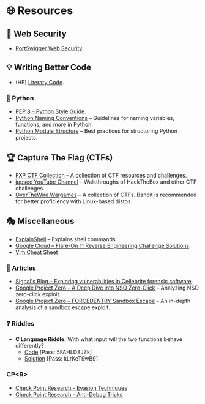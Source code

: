 # 🌐 Resources

## 🔐 Web Security
- [PortSwigger Web Security](https://portswigger.net/web-security).

## 💡 Writing Better Code
- (HE) [Literary Code](https://www.geektime.co.il/literary-code/).
### 🐍 Python
- [PEP 8 – Python Style Guide](https://peps.python.org/pep-0008/).
- [Python Naming Conventions](https://www.geeksforgeeks.org/python-naming-conventions/) – Guidelines for naming variables, functions, and more in Python.
- [Python Module Structure](https://docs.python-guide.org/writing/structure/#modules) – Best practices for structuring Python projects.

## 🏆 Capture The Flag (CTFs)
- [FXP CTF Collection](https://www.fxp.co.il/showthread.php?t=17474110) – A collection of CTF resources and challenges.
- [ippsec YouTube Channel](https://www.youtube.com/@ippsec/videos) – Walkthroughs of HackTheBox and other CTF challenges.
- [OverTheWire Wargames](https://overthewire.org/wargames/) – A collection of CTFs. Bandit is recommended for better proficiency with Linux-based distos.

## 🎭 Miscellaneous
- [ExplainShell](https://explainshell.com/) – Explains shell commands.
- [Google Cloud – Flare-On 11 Reverse Engineering Challenge Solutions](https://cloud.google.com/blog/topics/threat-intelligence/flareon-11-challenge-solutions).
- [Vim Cheat Sheet](https://vim.rtorr.com/)

### 📄 Articles
- [Signal's Blog – Exploring vulnerabilities in Cellebrite forensic software](https://signal.org/blog/cellebrite-vulnerabilities/).
- [Google Project Zero – A Deep Dive into NSO Zero-Click](https://googleprojectzero.blogspot.com/2021/12/a-deep-dive-into-nso-zero-click.html) – Analyzing NSO zero-click exploit.
- [Google Project Zero – FORCEDENTRY Sandbox Escape](https://googleprojectzero.blogspot.com/2022/03/forcedentry-sandbox-escape.html) – An in-depth analysis of a sandbox escape exploit.

### ❓ Riddles
- **C Language Riddle:** With what input will the two functions behave differently?
  - [Code](https://pastebin.com/iGSmYCYN) [Pass: 5FAHLD8JZk]
  - [Solution](https://pastebin.com/NJyYuQQw) [Pass: kLrKeT9wB9]

### CP\<R\>
- [Check Point Research - Evasion Techniques](https://evasions.checkpoint.com/)
- [Check Point Research - Anti-Debug Tricks](https://anti-debug.checkpoint.com/)
